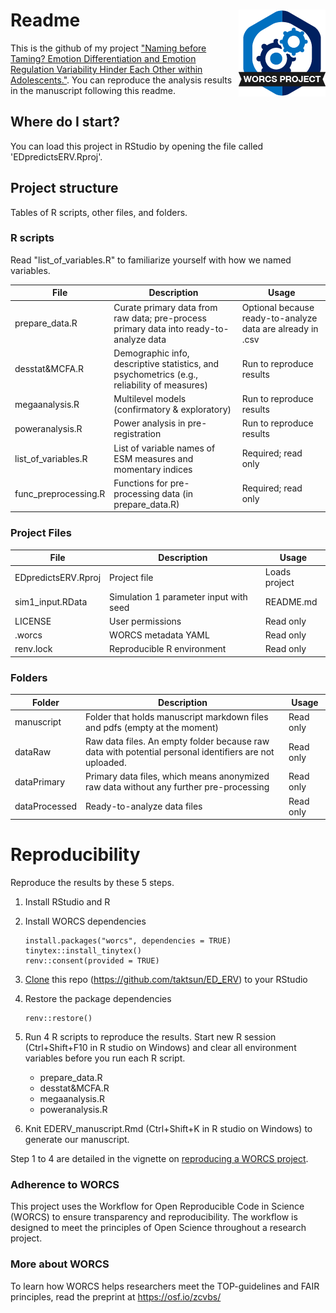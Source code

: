 
# Readme <a href='https://osf.io/zcvbs/'><img src='worcs_icon.png' align="right" height="139" /></a>

This is the github of my project ["Naming before Taming? Emotion Differentiation and Emotion Regulation Variability Hinder Each Other within Adolescents."](https://osf.io/cq6n4/). You can reproduce the analysis results in the manuscript following this readme. 

<!-- Please add a brief introduction to explain what the project is about    -->

## Where do I start?

You can load this project in RStudio by opening the file called 'EDpredictsERV.Rproj'.

## Project structure

Tables of R scripts, other files, and folders.

### R scripts

Read "list_of_variables.R" to familiarize yourself with how we named variables.

File                      | Description                | Usage         
------------------------- | -------------------------- | --------------
prepare_data.R            | Curate primary data from raw data; pre-process primary data into ready-to-analyze data | Optional because ready-to-analyze data are already in .csv
desstat&MCFA.R                 | Demographic info, descriptive statistics, and psychometrics (e.g., reliability of measures) | Run to reproduce results
megaanalysis.R                 | Multilevel models (confirmatory & exploratory)  | Run to reproduce results
poweranalysis.R                | Power analysis in pre-registration| Run to reproduce results
list_of_variables.R                | List of variable names of ESM measures and momentary indices| Required; read only
func_preprocessing.R                 | Functions for pre-processing data (in prepare_data.R) | Required; read only




### Project Files

File                      | Description                | Usage         
------------------------- | -------------------------- | --------------
EDpredictsERV.Rproj      | Project file               | Loads project 
sim1_input.RData      | Simulation 1 parameter input with seed               | README.md                 | Description of project     | Read only
LICENSE                   | User permissions           | Read only     
.worcs                    | WORCS metadata YAML        | Read only     
renv.lock                 | Reproducible R environment | Read only     


### Folders
Folder| Description                | Usage         
------------------------- | -------------------------- | --------------
manuscript | Folder that holds manuscript markdown files and pdfs (empty at the moment)      | Read only
dataRaw| Raw data files. An empty folder because raw data with potential personal identifiers are not uploaded.| Read only     
dataPrimary| Primary data files, which means anonymized raw data without any further pre-processing | Read only     
dataProcessed| Ready-to-analyze data files | Read only     




<!--  You can consider adding the following to this file:                    -->
<!--  * A citation reference for your project                                -->
<!--  * Contact information for questions/comments                           -->
<!--  * How people can offer to contribute to the project                    -->
<!--  * A contributor code of conduct, https://www.contributor-covenant.org/ -->

# Reproducibility
Reproduce the results by these 5 steps.

 1. Install RStudio and R
 2. Install WORCS dependencies
		
		install.packages("worcs", dependencies = TRUE)
		tinytex::install_tinytex()
		renv::consent(provided = TRUE)
		
 3. [Clone](https://resources.github.com/github-and-rstudio/#:~:text=Clone%20the%20repository%20with%20RStudio&text=On%20GitHub%2C%20navigate%20to%20the,RStudio%20on%20your%20local%20environment.) this repo (https://github.com/taktsun/ED_ERV) to your RStudio
 4. Restore the package dependencies
	

	    renv::restore()
	    
	    
 5. Run 4 R scripts to reproduce the results. Start new R session (Ctrl+Shift+F10 in R studio on Windows) and clear all environment variables before you run each R script.
 
	- prepare_data.R 
	- desstat&MCFA.R 
	- megaanalysis.R 
	- poweranalysis.R 

 6. Knit EDERV_manuscript.Rmd (Ctrl+Shift+K in R studio on Windows) to generate our manuscript.

Step 1 to 4 are detailed in the vignette on [reproducing a WORCS project](https://cjvanlissa.github.io/worcs/articles/reproduce.html).


### Adherence to WORCS

This project uses the Workflow for Open Reproducible Code in Science (WORCS) to ensure transparency and reproducibility. The workflow is designed to meet the principles of Open Science throughout a research project.

### More about WORCS

To learn how WORCS helps researchers meet the TOP-guidelines and FAIR principles, read the preprint at https://osf.io/zcvbs/
